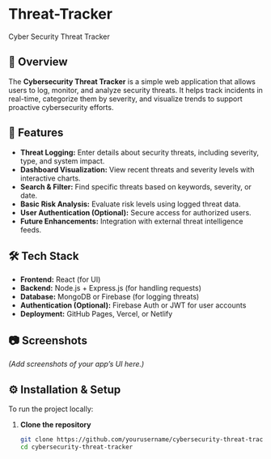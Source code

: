 # Threat-Tracker
Cyber Security Threat Tracker

## 📌 Overview
The **Cybersecurity Threat Tracker** is a simple web application that allows users to log, monitor, and analyze security threats. It helps track incidents in real-time, categorize them by severity, and visualize trends to support proactive cybersecurity efforts.

## 🚀 Features
- **Threat Logging:** Enter details about security threats, including severity, type, and system impact.
- **Dashboard Visualization:** View recent threats and severity levels with interactive charts.
- **Search & Filter:** Find specific threats based on keywords, severity, or date.
- **Basic Risk Analysis:** Evaluate risk levels using logged threat data.
- **User Authentication (Optional):** Secure access for authorized users.
- **Future Enhancements:** Integration with external threat intelligence feeds.

## 🛠️ Tech Stack
- **Frontend:** React (for UI)
- **Backend:** Node.js + Express.js (for handling requests)
- **Database:** MongoDB or Firebase (for logging threats)
- **Authentication (Optional):** Firebase Auth or JWT for user accounts
- **Deployment:** GitHub Pages, Vercel, or Netlify

## 📷 Screenshots
_(Add screenshots of your app’s UI here.)_

## ⚙️ Installation & Setup
To run the project locally:

1. **Clone the repository**  
   ```bash
   git clone https://github.com/yourusername/cybersecurity-threat-tracker.git
   cd cybersecurity-threat-tracker

